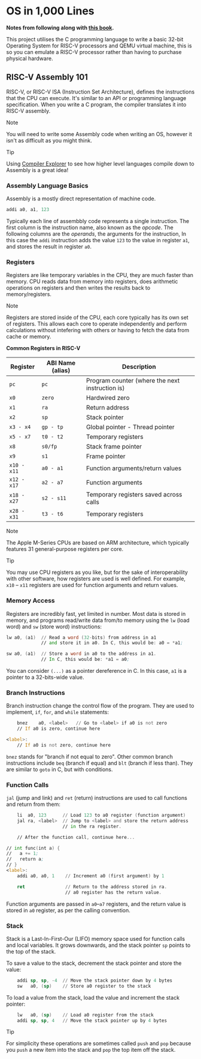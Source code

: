 # OS in 1,000 Lines

**Notes from following along with [this book](https://operating-system-in-1000-lines.vercel.app/en/02-assembly).** 

This project utilises the C programming language to write a basic 32-bit Operating System for RISC-V processors and QEMU virtual machine, this is so you can emulate a RISC-V processor rather than having to purchase physical hardware. 

## RISC-V Assembly 101

RISC-V, or RISC-V ISA (Instruction Set Architecture), defines the instructions that the CPU can execute. It's similar to an API or programming language specification. When you write a C program, the compiler translates it into RISC-V assembly.

> [!NOTE]
> You will need to write some Assembly code when writing an OS, however it isn't as difficult as you might think. 

> [!TIP] 
> Using [Compiler Explorer](https://godbolt.org/) to see how higher level languages compile down to Assembly is a great idea!

### Assembly Language Basics

Assembly is a mostly direct representation of machine code.

``` asm
addi a0, a1, 123
```

Typically each line of assembbly code represents a single instruction. The first column is the instruction name, also known as the _opcode_. The following columns are the _operands_, the arguments for the instruction, In this case the `addi` instruction adds the value `123` to the value in register `a1`, and stores the result in register `a0`.

### Registers

Registers are like temporary variables in the CPU, they are much faster than memory. CPU reads data from memory into registers, does arithmetic operations on registers and then writes the results back to memory/registers. 

> [!NOTE]
> Registers are stored inside of the CPU, each core typically has its own set of registers. This allows each core to operate independently and perform calculations without intefering with others or having to fetch the data from cache or memory.

**Common Registers in RISC-V**

| Register    | ABI Name (alias) | Description                                         |
|-------------|------------------|-----------------------------------------------------|
| `pc`        | `pc`             | Program counter (where the next instruction is)     |
| `x0 `       | `zero`           | Hardwired zero                                      |
| `x1`        | `ra`             | Return address                                      |
| `x2`        | `sp`             | Stack pointer                                       |
| `x3 - x4`   | `gp - tp`        | Global pointer - Thread pointer                     |
| `x5 - x7`   | `t0 - t2`        | Temporary registers                                 |
| `x8`        | `s0/fp`          | Stack frame pointer                                 |
| `x9`        | `s1`             | Frame pointer                                       |
| `x10 - x11` | `a0 - a1`        | Function arguments/return values                    |
| `x12 - x17` | `a2 - a7`        | Function arguments                                  |
| `x18 - x27` | `s2 - s11`       | Temporary registers saved across calls              |
| `x28 - x31` | `t3 - t6`        | Temporary registers                                 |

> [!NOTE]
> The Apple M-Series CPUs are based on ARM architecture, which typically features 31 general-purpose registers per core.

> [!TIP]
> You may use CPU registers as you like, but for the sake of interoperability with other software, how registers are used is well defined. For example, `x10` – `x11` registers are used for function arguments and return values.

### Memory Access

Registers are incredibly fast, yet limited in number. Most data is stored in memory, and programs read/write data from/to memory using the `lw` (load word) and `sw` (store word) instructions: 

``` asm
lw a0, (a1)  // Read a word (32-bits) from address in a1
             // and store it in a0. In C, this would be: a0 = *a1;
```

``` asm
sw a0, (a1)  // Store a word in a0 to the address in a1.
             // In C, this would be: *a1 = a0;
```

You can consider `(...)` as a pointer dereference in C. In this case, `a1` is a pointer to a 32-bits-wide value.

### Branch Instructions

Branch instruction change the control flow of the program. They are used to implement, `if`, `for`, and `while` statements: 

``` asm
    bnez    a0, <label>   // Go to <label> if a0 is not zero
    // If a0 is zero, continue here

<label>:
    // If a0 is not zero, continue here
```

`bnez` stands for "branch if not equal to zero". Other common branch instructions include `beq` (branch if equal) and `blt` (branch if less than). They are similar to `goto` in C, but with conditions.

### Function Calls

`jal` (jump and link) and `ret` (return) instructions are used to call functions and return from them:

``` asm
    li  a0, 123      // Load 123 to a0 register (function argument)
    jal ra, <label>  // Jump to <label> and store the return address
                     // in the ra register.

    // After the function call, continue here...

// int func(int a) {
//   a += 1;
//   return a;
// }
<label>:
    addi a0, a0, 1    // Increment a0 (first argument) by 1

    ret               // Return to the address stored in ra.
                      // a0 register has the return value.
```

Function arguments are passed in  `a0`–`a7` registers, and the return value is stored in `a0` register, as per the calling convention.

### Stack

Stack is a Last-In-First-Our (LIFO) memory space used for function calls and local variables. It grows downwards, and the stack pointer `sp` points to the top of the stack. 

To save a value to the stack, decrement the stack pointer and store the value:

``` asm
    addi sp, sp, -4  // Move the stack pointer down by 4 bytes
    sw   a0, (sp)    // Store a0 register to the stack
```

To load a value from the stack, load the value and increment the stack pointer:

``` asm
    lw   a0, (sp)    // Load a0 register from the stack
    addi sp, sp, 4   // Move the stack pointer up by 4 bytes
```

> [!TIP]
> For simplicity these operations are sometimes called `push` and `pop` because you `push` a new item into the stack and `pop` the top item off the stack.


